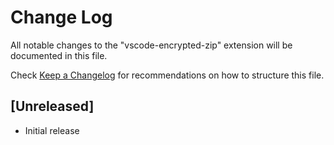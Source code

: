 # Change Log

All notable changes to the "vscode-encrypted-zip" extension will be documented in this file.

Check [Keep a Changelog](http://keepachangelog.com/) for recommendations on how to structure this file.

## [Unreleased]

- Initial release